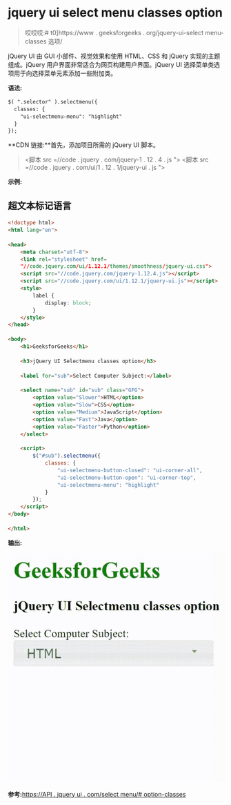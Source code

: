 # jquery ui select menu classes option

> 哎哎哎:# t0]https://www . geeksforgeeks . org/jquery-ui-select menu-classes 选项/

jQuery UI 由 GUI 小部件、视觉效果和使用 HTML、CSS 和 jQuery 实现的主题组成。jQuery 用户界面非常适合为网页构建用户界面。jQuery UI 选择菜单类选项用于向选择菜单元素添加一些附加类。

**语法:**

```html
$( ".selector" ).selectmenu({
  classes: {
    "ui-selectmenu-menu": "highlight"
  }
});
```

**CDN 链接:**首先，添加项目所需的 jQuery UI 脚本。

> <link rel="”stylesheet”" href="”//code.jquery.com/ui/1.12.1/themes/smoothness/jquery-ui.css”">
> <脚本 src =//code . jquery . com/jquery-1 . 12 . 4 . js "></脚本>
> <脚本 src =//code . jquery . com/ui/1 . 12 . 1/jquery-ui . js "></脚本>

**示例:**

## 超文本标记语言

```html
<!doctype html>
<html lang="en">

<head>
    <meta charset="utf-8">
    <link rel="stylesheet" href=
    "//code.jquery.com/ui/1.12.1/themes/smoothness/jquery-ui.css">
    <script src="//code.jquery.com/jquery-1.12.4.js"></script>
    <script src="//code.jquery.com/ui/1.12.1/jquery-ui.js"></script>
    <style>
        label {
            display: block;
        }
    </style>
</head>

<body>
    <h1>GeeksforGeeks</h1>

    <h3>jQuery UI Selectmenu classes option</h3>

    <label for="sub">Select Computer Subject:</label>

    <select name="sub" id="sub" class="GFG">
        <option value="Slower">HTML</option>
        <option value="Slow">CSS</option>
        <option value="Medium">JavaScript</option>
        <option value="Fast">Java</option>
        <option value="Faster">Python</option>
    </select>

    <script>
        $("#sub").selectmenu({
            classes: {
                "ui-selectmenu-button-closed": "ui-corner-all",
                "ui-selectmenu-button-open": "ui-corner-top",
                "ui-selectmenu-menu": "highlight"
            }
        });
    </script>
</body>

</html>
```

**输出:**

![](img/0f911feb6643b8fd9978c744ceaa4702.png)

**参考:**[https://API . jquery ui . com/select menu/# option-classes](https://api.jqueryui.com/selectmenu/#option-classes)